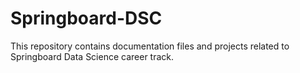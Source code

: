 # Springboard-DSC

This repository contains documentation files and projects related to Springboard Data Science career track.

